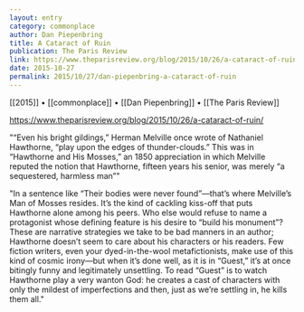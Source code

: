 ```yaml
---
layout: entry
category: commonplace
author: Dan Piepenbring
title: A Cataract of Ruin
publication: The Paris Review
link: https://www.theparisreview.org/blog/2015/10/26/a-cataract-of-ruin/
date: 2015-10-27
permalink: 2015/10/27/dan-piepenbring-a-cataract-of-ruin
---
```


[[2015]] • [[commonplace]] • [[Dan Piepenbring]] • [[The Paris Review]]

https://www.theparisreview.org/blog/2015/10/26/a-cataract-of-ruin/

"“Even his bright gildings,” Herman Melville once wrote of Nathaniel Hawthorne, “play upon the edges of thunder-clouds.” This was in “Hawthorne and His Mosses,” an 1850 appreciation in which Melville reputed the notion that Hawthorne, fifteen years his senior, was merely “a sequestered, harmless man”"
 
"In a sentence like “Their bodies were never found”—that’s where Melville’s Man of Mosses resides. It’s the kind of cackling kiss-off that puts Hawthorne alone among his peers. Who else would refuse to name a protagonist whose defining feature is his desire to “build his monument”? These are narrative strategies we take to be bad manners in an author; Hawthorne doesn’t seem to care about his characters or his readers. Few fiction writers, even your dyed-in-the-wool metafictionists, make use of this kind of cosmic irony—but when it’s done well, as it is in “Guest,” it’s at once bitingly funny and legitimately unsettling. To read “Guest” is to watch Hawthorne play a very wanton God: he creates a cast of characters with only the mildest of imperfections and then, just as we’re settling in, he kills them all."

